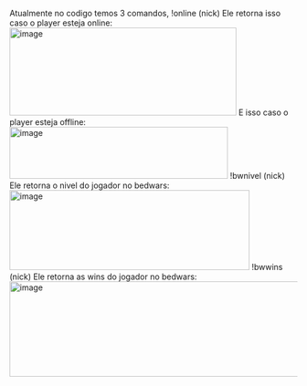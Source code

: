 Atualmente no codigo temos 3 comandos, 
  !online (nick)
Ele retorna isso caso o player esteja online: <img width="397" height="154" alt="image" src="https://github.com/user-attachments/assets/91c17646-7f55-41ff-a046-c6351ca2c1b0" />
E isso caso o player esteja offline: <img width="382" height="91" alt="image" src="https://github.com/user-attachments/assets/5d0f3715-d473-4663-bedf-a69d24f73ce7" />
  !bwnivel (nick) 
Ele retorna o nivel do jogador no bedwars: <img width="420" height="140" alt="image" src="https://github.com/user-attachments/assets/783a6206-899b-412c-994c-d013a475453e" />
  !bwwins (nick)
Ele retorna as wins do jogador no bedwars: <img width="596" height="167" alt="image" src="https://github.com/user-attachments/assets/fbd737cd-01ce-477c-b896-5ceb1314547b" />
